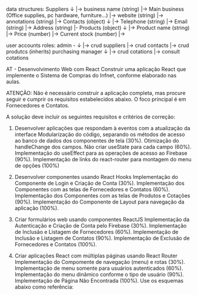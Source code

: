 data structures:
Suppliers  ↓
           |-> business name (string)
           |-> Main business (Office supplies, pc hardware, furniture...)
           |-> website (string)
           |-> annotations (string)
           |-> Contacts (object) ↓ 
                       |-> Telephone (string)
                       |-> Email (string)
                       |-> Address (string)
           |- Products (object) ↓
                       |-> Product name (string)
                       |-> Price (number)
                       |-> Current stock (number)
                       |-> 
           

user accounts roles:
admin - ↓
        |-> crud suppliers
        |-> crud contacts
        |-> crud produtcs
        (inherits) purchasing manager ↓
                         |-> crud cotations
                         |-> consult cotations



AT - Desenvolvimento Web com React
Construir uma aplicação React que implemente o Sistema de Compras do Infnet, conforme elaborado nas aulas.

ATENÇÃO: Não é necessário construir a aplicação completa, mas procure seguir e cumprir os requisitos estabelecidos abaixo. O foco principal é em Fornecedores e Contatos.

A solução deve incluir os seguintes requisitos e critérios de correção:

1. Desenvolver aplicações que respondam à eventos com a atualização da interface
    Modularização do código, separando os métodos de acesso ao banco de dados dos componentes de tela (30%).
    Otimização do handleChange dos campos. Não criar useState para cada campo (60%).
    Implementação do useEffect para as operações de acesso ao Firebase (90%).
    Implementação de links do react-router para montagem do menu de opções (100%)

2. Desenvolver componentes usando React Hooks
    Implementação do Componente de Login e Criação de Conta (30%).
    Implementação dos Componentes com as telas de Fornecedores e Contatos (60%).
    Implementação dos Componentes com as telas de Produtos e Cotações (90%).
    Implementação do Componente de Layout para navegação da aplicação (100%).

3. Criar formulários web usando componentes ReactJS
    Implementação da Autenticação e Criação de Conta pelo Firebase (30%).
    Implementação de Inclusão e Listagem de Fornecedores (60%).
    Implementação de Inclusão e Listagem de Contatos (90%).
    Implementação de Exclusão de Fornecedores e Contatos (100%).

4. Criar aplicações React com múltiplas páginas usando React Router
    Implementação do Compomente de navegação (menu) e rotas (30%).
    Implementação de menu somente para usuários autenticados (60%).
    Implementação do menu dinâmico conforme o tipo de usuário (90%).
    Implementação de Página Não Encontrada (100%).
    Use os esquemas abaixo como referência: